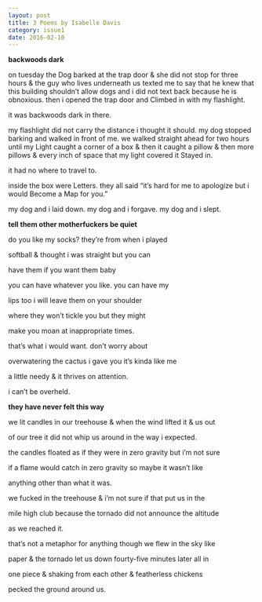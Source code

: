 ```yaml
---
layout: post
title: 3 Poems by Isabelle Davis
category: issue1
date: 2016-02-10
---
```


**backwoods dark**

on tuesday the Dog barked at the trap door & she did not stop for 
three hours & the guy who lives underneath us texted me to say that 
he knew that this building shouldn’t allow dogs and i did not text 
back because he is obnoxious.  then i opened the trap door and 
Climbed in with my flashlight.  

it was backwoods dark in there.  

my flashlight did not carry the distance i thought it should.  my dog 
stopped barking and walked in front of me.  we walked straight 
ahead for two hours until my Light caught a corner of a box & then 
it caught a pillow & then more pillows & every inch of space that my 
light covered it Stayed in.  

it had no where to travel to.  

inside the box were Letters.  they all said “it’s hard for me to 
apologize but i would Become a Map for you.”

my dog and i laid down.  my dog and i forgave.  my dog and i slept.




**tell them other motherfuckers be quiet**

do you like my socks?  they’re from when i played 

softball & thought i was straight but you can 

have them if you want them baby 

you can have whatever you like.  you can have my 

lips too i will leave them on your shoulder 

where they won’t tickle you but they might 

make you moan at inappropriate times.  

that’s what i would want.  don’t worry about 

overwatering the cactus i gave you it’s kinda like me

a little needy & it thrives on attention.

i can’t be overheld.




**they have never felt this way**

we lit candles in our treehouse & when the wind lifted it & us out

of our tree it did not whip us around in the way i expected.  

the candles floated as if they were in zero gravity but i’m not sure 

if a flame would catch in zero gravity so maybe it wasn’t like 

anything other than what it was.  

we fucked in the treehouse & i’m not sure if that put us in the 

mile high club because the tornado did not announce the altitude 

as we reached it.  

that’s not a metaphor for anything though we flew in the sky like 

paper & the tornado let us down fourty-five minutes later all in 

one piece & shaking from each other & featherless chickens 

pecked the ground around us.